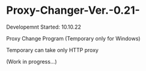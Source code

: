 # Proxy-Changer-Ver.-0.21-

Developemnt Started: 10.10.22

Proxy Change Program (Temporary only for Windows)

Temporary can take only HTTP proxy

(Work in progress...)

